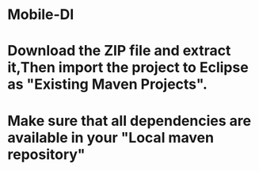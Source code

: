 # Mobile-DI

# Download the ZIP file and extract it,Then  import the project  to Eclipse as  "Existing Maven Projects".
#  Make sure that all  dependencies are available in your "Local maven repository"   
